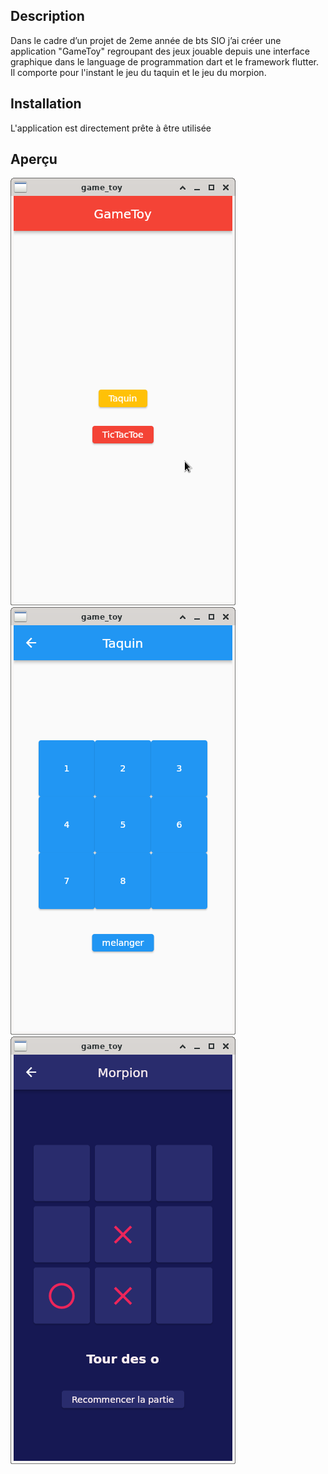 ## Description

Dans le cadre d’un projet de 2eme année de bts SIO j’ai créer une application "GameToy" regroupant des jeux jouable depuis une interface graphique dans le language de programmation dart et le framework flutter. Il comporte pour l'instant le jeu du taquin et le jeu du morpion.

## Installation

L'application est directement prête à être utilisée


## Aperçu

![Menu](images/menu.png)
![Taquin](images/taquin.png)
![Morpion](images/morpion.png)
